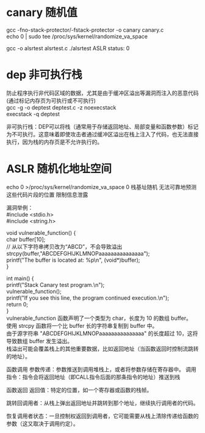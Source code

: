 # canary  随机值  
gcc -fno-stack-protector/-fstack-protector -o canary canary.c  
echo 0 | sudo tee /proc/sys/kernel/randomize_va_space
  
gcc -o alsrtest alsrtest.c
./alsrtest
ASLR status: 0


# dep   非可执行栈
防止程序执行非代码区域的数据，尤其是由于缓冲区溢出等漏洞而注入的恶意代码(通过标记内存页为可执行或不可执行)  
gcc -g -o deptest deptest.c -z noexecstack  
execstack -q deptest  

非可执行栈：DEP可以将栈（通常用于存储返回地址、局部变量和函数参数）标记为不可执行。这意味着即使攻击者通过缓冲区溢出在栈上注入了代码，也无法直接执行，因为栈的内存页是不允许执行的。


# ASLR 随机化地址空间
echo 0 >/proc/sys/kernel/randomize_va_space 0
栈基址随机 无法可靠地预测这些代码片段的位置 限制信息泄露


漏洞举例：  
#include <stdio.h>  
#include <string.h>  
  
void vulnerable_function() {   
    char buffer[10];  
    // 从以下字符串拷贝改为“ABCD”，不会导致溢出  
    strcpy(buffer,"ABCDEFGHIJKLMNOPaaaaaaaaaaaaaaa");  
    printf("The buffer is located at: %p\n", (void*)buffer);  
}  
  
int main() {  
    printf("Stack Canary test program.\n");  
    vulnerable_function();  
    printf("If you see this line, the program continued execution.\n");  
    return 0;  
}  
vulnerable_function 函数声明了一个类型为 char，长度为 10 的数组 buffer。  
使用 strcpy 函数将一个比 buffer 长的字符串复制到 buffer 中。  
由于源字符串 "ABCDEFGHIJKLMNOPaaaaaaaaaaaaaaa" 的长度超过 10，这将导致数组 buffer 发生溢出。   
栈溢出可能会覆盖栈上的其他重要数据，比如返回地址（当函数返回时控制流跳转的地址）。  


函数调用
参数传递：参数推送到调用堆栈上，或者将参数存储在寄存器中。
调用指令：指令会将返回地址（即CALL指令后面的那条指令的地址）推送到栈

函数返回
返回值：特定的位置，如一个寄存器或函数的栈帧。

跳转回调用者：从栈上弹出返回地址并跳转到那个地址，继续执行调用者的代码。

恢复调用者状态：一旦控制权返回到调用者，它可能需要从栈上清除传递给函数的参数（这又取决于调用约定）。